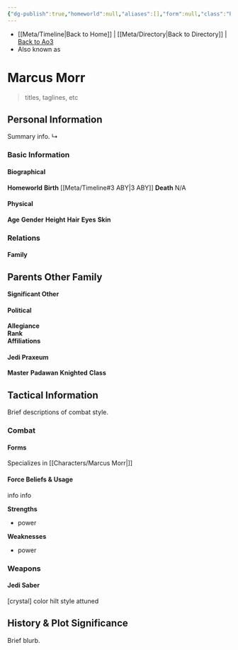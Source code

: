 ```yaml
---
{"dg-publish":true,"homeworld":null,"aliases":[],"form":null,"class":"Padawan Class II","status":"Deceased","rank":"Jedi Knight","tags":["jedi","jedipraxeum","jediknight","newjediorder","i ii iii iv v vi vii","forcesensitive","unfinished","character"],"permalink":"/characters/marcus-morr/","dgPassFrontmatter":true}
---
```


- [[Meta/Timeline\|Back to Home]] | [[Meta/Directory\|Back to Directory]] | [Back to Ao3](https://archiveofourown.org/works/19334440/chapters/45992584)
- Also known as 

# Marcus Morr
>titles, taglines, etc

## Personal Information
Summary info.
↳ 

### Basic Information

#### Biographical
**Homeworld** 
**Birth** [[Meta/Timeline#3 ABY\|3 ABY]]
**Death** N/A

#### Physical
**Age** 
**Gender** 
**Height** 
**Hair** 
**Eyes** 
**Skin** 

### Relations

#### Family
**Parents** 
**Other Family**
- 

**Significant Other** 

#### Political
**Allegiance**  
**Rank**  
**Affiliations**  

#### Jedi Praxeum
**Master** 
**Padawan** 
**Knighted** 
**Class** 

## Tactical Information
Brief descriptions of combat style.

### Combat

#### Forms
Specializes in [[Characters/Marcus Morr\|]] 

#### Force Beliefs & Usage
info info 

**Strengths**
- power

**Weaknesses**
- power

### Weapons

#### Jedi Saber
[crystal] color hilt style attuned

## History & Plot Significance
Brief blurb.